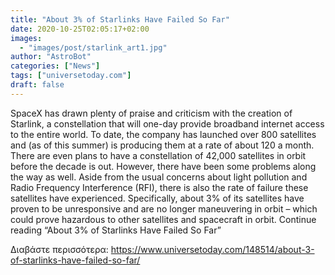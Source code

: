 ```yaml
---
title: "About 3% of Starlinks Have Failed So Far"
date: 2020-10-25T02:05:17+02:00
images:
  - "images/post/starlink_art1.jpg"
author: "AstroBot"
categories: ["News"]
tags: ["universetoday.com"]
draft: false
---
```


SpaceX has drawn plenty of praise and criticism with the creation of Starlink, a constellation that will one-day provide broadband internet access to the entire world. To date, the company has launched over 800 satellites and (as of this summer) is producing them at a rate of about 120 a month. There are even plans to have a constellation of 42,000 satellites in orbit before the decade is out.  However, there have been some problems along the way as well. Aside from the usual concerns about light pollution and Radio Frequency Interference (RFI), there is also the rate of failure these satellites have experienced. Specifically, about 3% of its satellites have proven to be unresponsive and are no longer maneuvering in orbit – which could prove hazardous to other satellites and spacecraft in orbit. Continue reading “About 3% of Starlinks Have Failed So Far” 

Διαβάστε περισσότερα: https://www.universetoday.com/148514/about-3-of-starlinks-have-failed-so-far/
